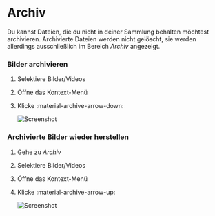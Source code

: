 # Archiv #
Du kannst Dateien, die du nicht in deiner Sammlung behalten möchtest archivieren. 
Archivierte Dateien werden nicht gelöscht, sie werden allerdings ausschließlich im Bereich *Archiv* angezeigt.

### Bilder archivieren ###

1. Selektiere Bilder/Videos
2. Öffne das Kontext-Menü
3. Klicke :material-archive-arrow-down:

    ![Screenshot](img/archive.png)
    
    <!--![Screenshot](img/confirm-archive.png)-->


### Archivierte Bilder wieder herstellen ###

1. Gehe zu *Archiv*
2. Selektiere Bilder/Videos
3. Öffne das Kontext-Menü
4. Klicke :material-archive-arrow-up:

    ![Screenshot](img/restore.png)

